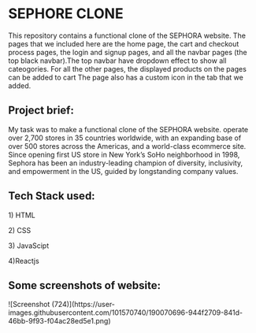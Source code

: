 <h1>SEPHORE CLONE</h1>
<p>This repository contains a functional clone of the SEPHORA website. The pages that we included here are the home page, the cart and checkout process pages, the login and signup pages, and all the navbar pages (the top black navbar).The top navbar have dropdown effect to show all cateogories. For all the other pages, the displayed products on the pages can be added to cart The page also has a custom icon in the tab that we added.</p>

<h2>Project brief:</h2>

My task was to make a functional clone of the SEPHORA website. operate over 2,700 stores in 35 countries worldwide, with an expanding base of over 500 stores across the Americas, and a world-class ecommerce site. Since opening first US store in New York’s SoHo neighborhood in 1998, Sephora has been an industry-leading champion of diversity, inclusivity, and empowerment in the US, guided by longstanding company values.

<h2>Tech Stack used:</h2>
<p>1) HTML</p>
<p>2) CSS</p>
<p>3) JavaScipt</p>
<p>4)Reactjs</p>

<h2>Some screenshots of website:</h2>
![Screenshot (724)](https://user-images.githubusercontent.com/101570740/190070696-944f2709-841d-46bb-9f93-f04ac28ed5e1.png)
